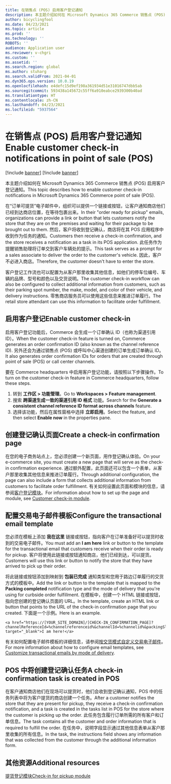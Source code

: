 ```yaml
---
title: 在销售点 (POS) 启用客户登记通知
description: 本主题介绍如何在 Microsoft Dynamics 365 Commerce 销售点 (POS) 启用客户登记通知。
author: bicyclingfool
ms.date: 04/23/2021
ms.topic: article
ms.prod: ''
ms.technology: ''
ROBOTS: ''
audience: Application user
ms.reviewer: v-chgri
ms.custom: ''
ms.assetid: ''
ms.search.region: global
ms.author: stuharg
ms.search.validFrom: 2021-04-01
ms.dyn365.ops.version: 10.0.19
ms.openlocfilehash: e4defc15d9ef198a361934d51e31016747dbb5ab
ms.sourcegitcommit: 593438a145672c55ff6a910eabce2939300b40ad
ms.translationtype: HT
ms.contentlocale: zh-CN
ms.lasthandoff: 04/23/2021
ms.locfileid: "5937564"
---
```

# <a name="enable-customer-check-in-notifications-in-point-of-sale-pos"></a><span data-ttu-id="713aa-103">在销售点 (POS) 启用客户登记通知</span><span class="sxs-lookup"><span data-stu-id="713aa-103">Enable customer check-in notifications in point of sale (POS)</span></span>

[!include [banner](includes/banner.md)]
[!include [banner](includes/preview-banner.md)]

<span data-ttu-id="713aa-104">本主题介绍如何在 Microsoft Dynamics 365 Commerce 销售点 (POS) 启用客户登记通知。</span><span class="sxs-lookup"><span data-stu-id="713aa-104">This topic describes how to enable customer check-in notifications in Microsoft Dynamics 365 Commerce point of sale (POS).</span></span>

<span data-ttu-id="713aa-105">在“订单可提货”电子邮件中，组织可以提供一个链接或按钮，让客户通知商店他们已经到达商店位置，在等待包裹出来。</span><span class="sxs-lookup"><span data-stu-id="713aa-105">In their "order ready for pickup" emails, organizations can provide a link or button that lets customers notify the store that they are on the premises and waiting for their package to be brought out to them.</span></span> <span data-ttu-id="713aa-106">然后，客户将收到登记确认，商店将在其 POS 应用程序中收到作为任务的通知。</span><span class="sxs-lookup"><span data-stu-id="713aa-106">Customers then receive a check-in confirmation, and the store receives a notification as a task in its POS application.</span></span> <span data-ttu-id="713aa-107">此任务作为提醒销售助理将订单交到客户车辆处的提示。</span><span class="sxs-lookup"><span data-stu-id="713aa-107">This task serves as a prompt for a sales associate to deliver the order to the customer's vehicle.</span></span> <span data-ttu-id="713aa-108">因此，客户不必进入商店。</span><span class="sxs-lookup"><span data-stu-id="713aa-108">Therefore, the customer doesn't have to enter the store.</span></span>

<span data-ttu-id="713aa-109">客户登记工作流也可以配置为从客户那里收集其他信息，如他们的停车位编号、车辆的品牌、型号和颜色以及交货说明。</span><span class="sxs-lookup"><span data-stu-id="713aa-109">The customer check-in workflow can also be configured to collect additional information from customers, such as their parking spot number, the make, model, and color of their vehicle, and delivery instructions.</span></span> <span data-ttu-id="713aa-110">零售商店服务员可以使用这些信息来推进订单履行。</span><span class="sxs-lookup"><span data-stu-id="713aa-110">The retail store attendant can use this information to facilitate order fulfillment.</span></span>

## <a name="enable-customer-check-in"></a><span data-ttu-id="713aa-111">启用客户登记</span><span class="sxs-lookup"><span data-stu-id="713aa-111">Enable customer check-in</span></span>

<span data-ttu-id="713aa-112">启用客户登记功能后，Commerce 会生成一个订单确认 ID（也称为渠道引用 ID）。</span><span class="sxs-lookup"><span data-stu-id="713aa-112">When the customer check-in feature is turned on, Commerce generates an order confirmation ID (also known as the channel reference ID).</span></span> <span data-ttu-id="713aa-113">另外还会为通过销售点 (POS) 或呼叫中心渠道创建的订单生成订单确认 ID。</span><span class="sxs-lookup"><span data-stu-id="713aa-113">It also generates order confirmation IDs for orders that are created through point of sale (POS) or call center channels.</span></span> 

<span data-ttu-id="713aa-114">要在 Commerce headquarters 中启用客户登记功能，请按照以下步骤操作。</span><span class="sxs-lookup"><span data-stu-id="713aa-114">To turn on the customer check-in feature in Commerce headquarters, follow these steps.</span></span>

1. <span data-ttu-id="713aa-115">转到 **工作区 \> 功能管理**。</span><span class="sxs-lookup"><span data-stu-id="713aa-115">Go to **Workspaces \> Feature management**.</span></span>
2. <span data-ttu-id="713aa-116">搜索 **跨渠道生成一致的渠道引用 ID 格式** 功能。</span><span class="sxs-lookup"><span data-stu-id="713aa-116">Search for the **Generate a consistent channel reference ID format across channels** feature.</span></span> 
3. <span data-ttu-id="713aa-117">选择该功能，然后在属性窗格中选择 **立即启用**。</span><span class="sxs-lookup"><span data-stu-id="713aa-117">Select the feature, and then select **Enable now** in the properties pane.</span></span> 

## <a name="create-a-check-in-confirmation-page"></a><span data-ttu-id="713aa-118">创建登记确认页面</span><span class="sxs-lookup"><span data-stu-id="713aa-118">Create a check-in confirmation page</span></span>

<span data-ttu-id="713aa-119">在您的电子商务站点上，您必须创建一个新页面，用作登记确认体验。</span><span class="sxs-lookup"><span data-stu-id="713aa-119">On your e-commerce site, you must create a new page that will serve as the check-in confirmation experience.</span></span> <span data-ttu-id="713aa-120">通过额外配置，此页面还可以包含一个表单，从客户那里收集其他信息来推进订单履行。</span><span class="sxs-lookup"><span data-stu-id="713aa-120">Through additional configuration, the page can also include a form that collects additional information from customers to facilitate order fulfillment.</span></span> <span data-ttu-id="713aa-121">有关如何设置此页面和模块的信息，请参阅[客户登记模块](check-in-pickup-module.md)。</span><span class="sxs-lookup"><span data-stu-id="713aa-121">For information about how to set up the page and module, see [Customer check-in module](check-in-pickup-module.md).</span></span>

## <a name="configure-the-transactional-email-template"></a><span data-ttu-id="713aa-122">配置交易电子邮件模板</span><span class="sxs-lookup"><span data-stu-id="713aa-122">Configure the transactional email template</span></span>

<span data-ttu-id="713aa-123">您必须在模板上添加 **我在这里** 链接或按钮，指向客户在订单准备好可以提货时收到的交易电子邮件。</span><span class="sxs-lookup"><span data-stu-id="713aa-123">You must add an **I am here** link or button to the template for the transactional email that customers receive when their order is ready for pickup.</span></span> <span data-ttu-id="713aa-124">客户将使用此链接或按钮通知商店，他们已经到达，可以提货。</span><span class="sxs-lookup"><span data-stu-id="713aa-124">Customers will use this link or button to notify the store that they have arrived to pick up their order.</span></span> 

<span data-ttu-id="713aa-125">将此链接或按钮添加到映射到 **包装已完成** 通知类型和您用于路边订单履行的交货方式的模板中。</span><span class="sxs-lookup"><span data-stu-id="713aa-125">Add the link or button to the template that is mapped to the **Packing completed** notification type and the mode of delivery that you're using for curbside order fulfillment.</span></span> <span data-ttu-id="713aa-126">在模板中，创建一个 HTML 链接或按钮，指向您创建的登记确认页面的 URL。</span><span class="sxs-lookup"><span data-stu-id="713aa-126">In the template, create an HTML link or button that points to the URL of the check-in confirmation page that you created.</span></span> <span data-ttu-id="713aa-127">下面是一个示例。</span><span class="sxs-lookup"><span data-stu-id="713aa-127">Here is an example.</span></span>

```
<a href="https://[YOUR_SITE_DOMAIN]/[CHECK-IN_CONFIRMATION_PAGE]?channelReferenceId=%channelreferenceid%&channelId=%channelid%&packingSlipId=%packingslipid%" target="_blank">I am here!</a>
```
<span data-ttu-id="713aa-128">有关如何配置电子邮件模板的详细信息，请参阅[按交货模式自定义交易电子邮件](customize-email-delivery-mode.md)。</span><span class="sxs-lookup"><span data-stu-id="713aa-128">For more information about how to configure email templates, see [Customize transactional emails by mode of delivery](customize-email-delivery-mode.md).</span></span> 

## <a name="a-check-in-confirmation-task-is-created-in-pos"></a><span data-ttu-id="713aa-129">POS 中将创建登记确认任务</span><span class="sxs-lookup"><span data-stu-id="713aa-129">A check-in confirmation task is created in POS</span></span>

<span data-ttu-id="713aa-130">在客户通知商店他们在现场可以提货时，他们会收到登记确认通知，POS 中的任务列表中将为客户提货的商店创建一个任务。</span><span class="sxs-lookup"><span data-stu-id="713aa-130">After a customer notifies the store that they are present for pickup, they receive a check-in confirmation notification, and a task is created in the tasks list in POS for the store where the customer is picking up the order.</span></span> <span data-ttu-id="713aa-131">此任务包含履行订单所需的所有客户和订单信息。</span><span class="sxs-lookup"><span data-stu-id="713aa-131">The task contains all the customer and order information that is required to fulfill the order.</span></span> <span data-ttu-id="713aa-132">在任务中，说明字段显示通过其他信息表单从客户那里收集的所有信息。</span><span class="sxs-lookup"><span data-stu-id="713aa-132">In the task, the instructions field shows any information that was collected from the customer through the additional information form.</span></span> 

## <a name="additional-resources"></a><span data-ttu-id="713aa-133">其他资源</span><span class="sxs-lookup"><span data-stu-id="713aa-133">Additional resources</span></span>

[<span data-ttu-id="713aa-134">提货登记模块</span><span class="sxs-lookup"><span data-stu-id="713aa-134">Check-in for pickup module</span></span>](check-in-pickup-module.md)
